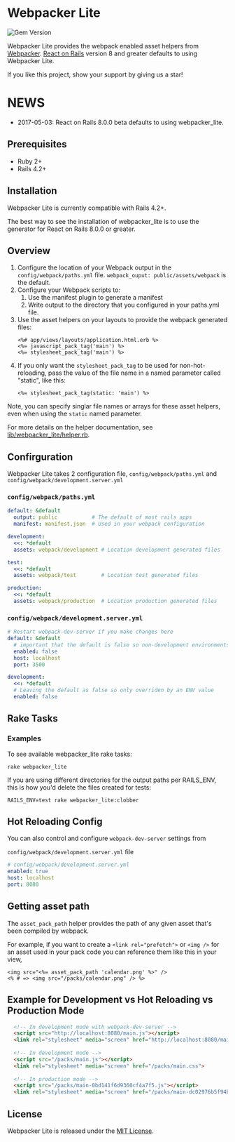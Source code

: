 # Webpacker Lite
![Gem Version](https://badge.fury.io/rb/webpacker_lite.svg)

Webpacker Lite provides the webpack enabled asset helpers from [Webpacker](https://github.com/rails/webpacker).
[React on Rails](https://github.com/shakacode/react_on_rails) version 8 and greater defaults to using Webpacker Lite.

If you like this project, show your support by giving us a star!

# NEWS
 
* 2017-05-03: React on Rails 8.0.0 beta defaults to using webpacker_lite.

## Prerequisites

* Ruby 2+
* Rails 4.2+

## Installation

Webpacker Lite is currently compatible with Rails 4.2+.

The best way to see the installation of webpacker_lite is to use the generator for React on Rails 8.0.0 or greater.

## Overview

1. Configure the location of your Webpack output in the `config/webpack/paths.yml` file.
   `webpack_ouput: public/assets/webpack` is the default.
2. Configure your Webpack scripts to:
   1. Use the manifest plugin to generate a manifest
   2. Write output to the directory that you configured in your paths.yml file.
3. Use the asset helpers on your layouts to provide the webpack generated files:
   ```erb
   <%# app/views/layouts/application.html.erb %>
   <%= javascript_pack_tag('main') %>
   <%= stylesheet_pack_tag('main') %>
   ```
4. If you only want the `stylesheet_pack_tag` to be used for non-hot-reloading, pass the value of the file name in a named parameter called "static", like this:
   ```erb
   <%= stylesheet_pack_tag(static: 'main') %>
   ```

Note, you can specify singlar file names or arrays for these asset helpers, even when using the `static` named parameter.

For more details on the helper documentation, see [lib/webpacker_lite/helper.rb](lib/webpacker_lite/helper.rb).

## Confirguration
Webpacker Lite takes 2 configuration file, `config/webpack/paths.yml` and `config/webpack/development.server.yml`

### `config/webpack/paths.yml`

```yaml
default: &default
  output: public           # The default of most rails apps 
  manifest: manifest.json  # Used in your webpack configuration

development:
  <<: *default
  assets: webpack/development # Location development generated files

test:
  <<: *default
  assets: webpack/test        # Location test generated files

production:
  <<: *default
  assets: webpack/production  # Location production generated files
```


### `config/webpack/development.server.yml`

```yaml
# Restart webpack-dev-server if you make changes here
default: &default  
  # important that the default is false so non-development environments don't use hot reloading
  enabled: false      
  host: localhost
  port: 3500

development:
  <<: *default
  # Leaving the default as false so only overriden by an ENV value
  enabled: false
```

## Rake Tasks

### Examples

To see available webpacker_lite rake tasks:

```
rake webpacker_lite
```

If you are using different directories for the output paths per RAILS_ENV, this is how you'd delete the files created for tests: 
```
RAILS_ENV=test rake webpacker_lite:clobber
```

## Hot Reloading Config   
You can also control and configure `webpack-dev-server` settings from

`config/webpack/development.server.yml` file

```yml
# config/webpack/development.server.yml
enabled: true
host: localhost
port: 8080
```

## Getting asset path

The `asset_pack_path` helper provides the path of any given asset that's been compiled by webpack.

For example, if you want to create a `<link rel="prefetch">` or `<img />`
for an asset used in your pack code you can reference them like this in your view,

```erb
<img src="<%= asset_pack_path 'calendar.png' %>" />
<% # => <img src="/packs/calendar.png" /> %>
```

## Example for Development vs Hot Reloading vs Production Mode
```html
  <!-- In development mode with webpack-dev-server -->
  <script src="http://localhost:8080/main.js"></script>
  <link rel="stylesheet" media="screen" href="http://localhost:8080/main.css">
  
  <!-- In development mode -->
  <script src="/packs/main.js"></script>
  <link rel="stylesheet" media="screen" href="/packs/main.css">
  
  <!-- In production mode -->
  <script src="/packs/main-0bd141f6d9360cf4a7f5.js"></script>
  <link rel="stylesheet" media="screen" href="/packs/main-dc02976b5f94b507e3b6.css">
```

## License
Webpacker Lite is released under the [MIT License](https://opensource.org/licenses/MIT).
